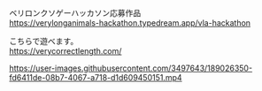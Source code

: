 ベリロンクソゲーハッカソン応募作品  
https://verylonganimals-hackathon.typedream.app/vla-hackathon


こちらで遊べます。  
https://verycorrectlength.com/

https://user-images.githubusercontent.com/3497643/189026350-fd6411de-08b7-4067-a718-d1d609450151.mp4
